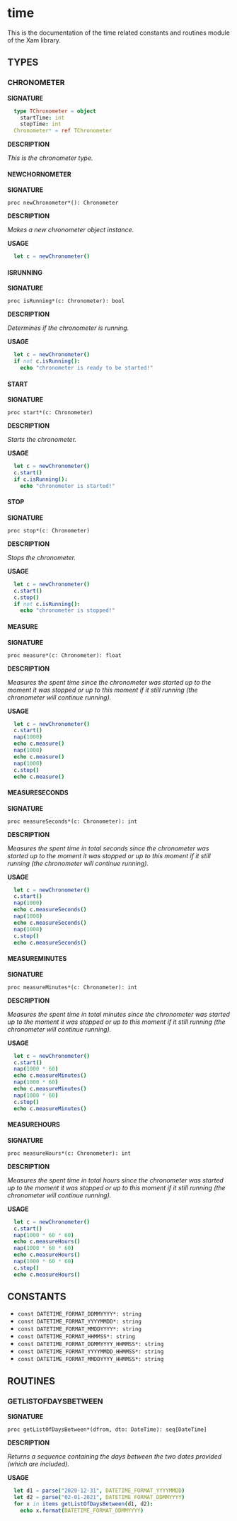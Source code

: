 # time

This is the documentation of the time related constants and routines module of the Xam library.

## TYPES

### CHRONOMETER

**SIGNATURE**

```nim
  type TChronometer = object
    startTime: int
    stopTime: int
  Chronometer* = ref TChronometer
```

**DESCRIPTION**

*This is the chronometer type.*

#### NEWCHORNOMETER

**SIGNATURE**

`proc newChronometer*(): Chronometer`

**DESCRIPTION**

*Makes a new chronometer object instance.*

**USAGE**

```nim
  let c = newChronometer()
```

#### ISRUNNING

**SIGNATURE**

`proc isRunning*(c: Chronometer): bool`

**DESCRIPTION**

*Determines if the chronometer is running.*

**USAGE**

```nim
  let c = newChronometer()
  if not c.isRunning():
    echo "chronometer is ready to be started!"
```

#### START

**SIGNATURE**

`proc start*(c: Chronometer)`

**DESCRIPTION**

*Starts the chronometer.*

**USAGE**

```nim
  let c = newChronometer()
  c.start()
  if c.isRunning():
    echo "chronometer is started!"
```

#### STOP

**SIGNATURE**

`proc stop*(c: Chronometer)`

**DESCRIPTION**

*Stops the chronometer.*

**USAGE**

```nim
  let c = newChronometer()
  c.start()
  c.stop()
  if not c.isRunning():
    echo "chronometer is stopped!"
```

#### MEASURE

**SIGNATURE**

`proc measure*(c: Chronometer): float`

**DESCRIPTION**

*Measures the spent time since the chronometer was started up to the moment it was stopped or up to this moment if it still running (the chronometer will continue running).*

**USAGE**

```nim
  let c = newChronometer()
  c.start()
  nap(1000)
  echo c.measure()
  nap(1000)
  echo c.measure()
  nap(1000)
  c.stop()
  echo c.measure()
```

#### MEASURESECONDS

**SIGNATURE**

`proc measureSeconds*(c: Chronometer): int`

**DESCRIPTION**

*Measures the spent time in total seconds since the chronometer was started up to the moment it was stopped or up to this moment if it still running (the chronometer will continue running).*

**USAGE**

```nim
  let c = newChronometer()
  c.start()
  nap(1000)
  echo c.measureSeconds()
  nap(1000)
  echo c.measureSeconds()
  nap(1000)
  c.stop()
  echo c.measureSeconds()
```

#### MEASUREMINUTES

**SIGNATURE**

`proc measureMinutes*(c: Chronometer): int`

**DESCRIPTION**

*Measures the spent time in total minutes since the chronometer was started up to the moment it was stopped or up to this moment if it still running (the chronometer will continue running).*

**USAGE**

```nim
  let c = newChronometer()
  c.start()
  nap(1000 * 60)
  echo c.measureMinutes()
  nap(1000 * 60)
  echo c.measureMinutes()
  nap(1000 * 60)
  c.stop()
  echo c.measureMinutes()
```

#### MEASUREHOURS

**SIGNATURE**

`proc measureHours*(c: Chronometer): int`

**DESCRIPTION**

*Measures the spent time in total hours since the chronometer was started up to the moment it was stopped or up to this moment if it still running (the chronometer will continue running).*

**USAGE**

```nim
  let c = newChronometer()
  c.start()
  nap(1000 * 60 * 60)
  echo c.measureHours()
  nap(1000 * 60 * 60)
  echo c.measureHours()
  nap(1000 * 60 * 60)
  c.stop()
  echo c.measureHours()
```

## CONSTANTS

- `const DATETIME_FORMAT_DDMMYYYY*: string`
- `const DATETIME_FORMAT_YYYYMMDD*: string`
- `const DATETIME_FORMAT_MMDDYYYY*: string`
- `const DATETIME_FORMAT_HHMMSS*: string`
- `const DATETIME_FORMAT_DDMMYYYY_HHMMSS*: string`
- `const DATETIME_FORMAT_YYYYMMDD_HHMMSS*: string`
- `const DATETIME_FORMAT_MMDDYYYY_HHMMSS*: string`

## ROUTINES

### GETLISTOFDAYSBETWEEN

**SIGNATURE**

`proc getListOfDaysBetween*(dfrom, dto: DateTime): seq[DateTime]`

**DESCRIPTION**

*Returns a sequence containing the days between the two dates provided (which are included).*

**USAGE**

```nim
  let d1 = parse("2020-12-31", DATETIME_FORMAT_YYYYMMDD)
  let d2 = parse("02-01-2021", DATETIME_FORMAT_DDMMYYYY)
  for x in items getListOfDaysBetween(d1, d2):
    echo x.format(DATETIME_FORMAT_DDMMYYYY)
```
